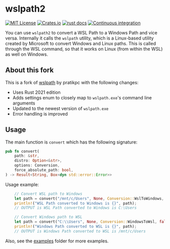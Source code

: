 # wslpath2
[![MIT License](https://img.shields.io/crates/l/wslpath2)](https://choosealicense.com/licenses/mit/) [![Crates.io](https://img.shields.io/crates/v/wslpath2)](https://crates.io/crates/wslpath2) [![rust docs](https://docs.rs/wslpath2/badge.svg)](https://docs.rs/wslpath2/latest/wslpath2/) [![Continuous integration](https://github.com/michidk/wslpath2/workflows/Continuous%20Integration/badge.svg)](https://github.com/michidk/wslpath2/actions)

You can use `wslpath2` to convert a WSL Path to a Windows Path and vice versa.
Internally it calls the `wslpath` utility, which is a Linux-based utility created by Microsoft to convert Windows and Linux paths. This is called through the WSL command, so that it works on Linux (from within the WSL) as well on Windows.

## About this fork

This is a fork of [wslpath](https://github.com/pratikpc/wsl-path-rust) by pratikpc with the following changes:

- Uses Rust 2021 edition
- Adds settings enum to closely map to `wslpath.exe`'s command line arguments
- Updated to the newest version of `wslpath.exe`
- Error handling is improved

## Usage

The main function is `convert` which has the following signature:

```rust
pub fn convert(
    path: &str,
    distro: Option<&str>,
    options: Conversion,
    force_absolute_path: bool,
) -> Result<String, Box<dyn std::error::Error>>
```

Usage example:

```rust
    // Convert WSL path to Windows
    let path = convert("/mnt/c/Users", None, Conversion::WslToWindows, false).unwrap();
    println!("WSL Path converted to Windows is {}", path);
    // OUTPUT is WSL Path converted to Windows is C:\Users

    // Convert Windows path to WSL
    let path = convert("C:\\Users", None, Conversion::WindowsToWsl, false).unwrap();
    println!("Windows Path converted to WSL is {}", path);
    // OUTPUT is Windows Path converted to WSL is /mnt/c/Users
```

Also, see the [examples](examples) folder for more examples.
